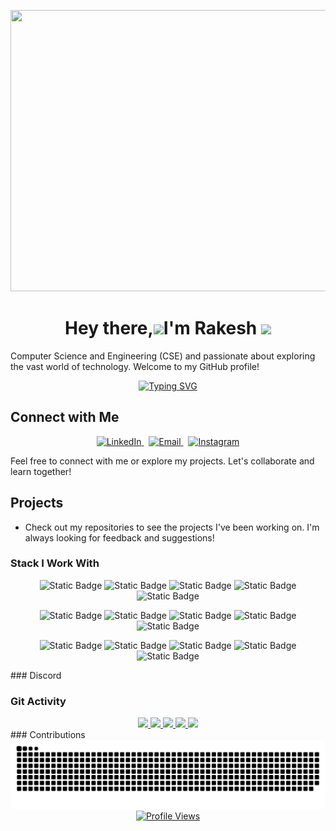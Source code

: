 <p align="center">  
  <img height=450 width=1080 src="https://github.com/Rakesh31-syc/Rakesh31-syc/blob/main/components/volo.gif">
</p>

<h1 align="center">Hey there,<img src="https://media0.giphy.com/media/CJ5bKVKLSQsrs3nJw2/giphy.gif?cid=ecf05e47364l6yzbqdzlp2k0hspl1dydxmkx2bzynhf75gg9&rid=giphy.gif&ct=s" width="50">I'm Rakesh <img src="https://media4.giphy.com/media/2upjCjg1mWDypXxPw9/giphy.gif?cid=790b76115842c8205fb50fad2826acd5ed1736d898875675&rid=giphy.gif&ct=s" width="50"></h1>

 Computer Science and Engineering (CSE) and passionate about exploring the vast world of technology. Welcome to my GitHub profile!



<div align="center">  
  <a href="https://git.io/typing-svg">
    <img src="https://readme-typing-svg.demolab.com?font=Gloria+Hallelujah&pause=1000&color=A56DCF&center=true&vCenter=true&width=500&height=100&lines=Full+Stack+;Software+Enthusiast;Block+Chain+Enthusiast;Open+Source+Contributor;Tech+Explorer;AI+Enthusiast" alt="Typing SVG" />
  </a>
</div>

## Connect with Me

<div align="center">
   <a href="https://www.linkedin.com/in/a-rakesh-340594250/" target="_blank">
      <img src="https://img.icons8.com/color/48/000000/linkedin.png" alt="LinkedIn" width="40" height="40"/>
   </a>
   &nbsp;
   <a href="mailto:rakesh310803@gmail.com" target="_blank">
      <img src="https://img.icons8.com/color/48/000000/gmail-new.png" alt="Email" width="40" height="40"/>
   </a>
   &nbsp;
   <a href="https://www.instagram.com/rs____jhon_31/" target="_blank">
      <img src="https://img.icons8.com/color/48/000000/instagram-new.png" alt="Instagram" width="40" height="40"/>
   </a>
</div>

Feel free to connect with me or explore my projects. Let's collaborate and learn together!


## Projects
- Check out my repositories to see the projects I've been working on. I'm always looking for feedback and suggestions!

### Stack I Work With

<div align="center">
   <p>
      <img alt="Static Badge" src="https://img.shields.io/badge/PYTHON-3776AB?style=for-the-badge&logo=python&logoColor=white&logoSize=auto">
      <img alt="Static Badge" src="https://img.shields.io/badge/JAVA-007396?style=for-the-badge&logo=openjdk&logoColor=white&logoSize=auto">
      <img alt="Static Badge" src="https://img.shields.io/badge/C%2B%2B-00599C?style=for-the-badge&logo=c%2B%2B&logoColor=white&logoSize=auto">
      <img alt="Static Badge" src="https://img.shields.io/badge/HTML-E34F26?style=for-the-badge&logo=html5&logoColor=white&logoSize=auto">
      <img alt="Static Badge" src="https://img.shields.io/badge/CSS-1572B6?style=for-the-badge&logo=css3&logoColor=white&logoSize=auto">
   </p>
   <p>
      <img alt="Static Badge" src="https://img.shields.io/badge/JAVASCRIPT-F7DF1E?style=for-the-badge&logo=javascript&logoColor=white&logoSize=auto">
      <img alt="Static Badge" src="https://img.shields.io/badge/REACT-61DAFB?style=for-the-badge&logo=react&logoColor=white&logoSize=auto">
      <img alt="Static Badge" src="https://img.shields.io/badge/NODEJS-339933?style=for-the-badge&logo=nodedotjs&logoColor=white&logoSize=auto">
      <img alt="Static Badge" src="https://img.shields.io/badge/DOCKER-2496ED?style=for-the-badge&logo=Docker&logoColor=white&logoSize=auto">
      <img alt="Static Badge" src="https://img.shields.io/badge/MYSQL-4479A1?style=for-the-badge&logo=mysql&logoColor=white&logoSize=auto">
   </p>
   <p>
      <img alt="Static Badge" src="https://img.shields.io/badge/FIREBASE-FFCA28?style=for-the-badge&logo=firebase&logoColor=white&logoSize=auto">
      <img alt="Static Badge" src="https://img.shields.io/badge/AWS-232F3E?style=for-the-badge&logo=amazonaws&logoColor=white&logoSize=auto">
      <img alt="Static Badge" src="https://img.shields.io/badge/GRAPHQL-E10098?style=for-the-badge&logo=graphql&logoColor=white&logoSize=auto">
      <img alt="Static Badge" src="https://img.shields.io/badge/TYPESCRIPT-3178C6?style=for-the-badge&logo=typescript&logoColor=white&logoSize=auto">
      <img alt="Static Badge" src="https://img.shields.io/badge/FLASK-000000?style=for-the-badge&logo=flask&logoColor=white&logoSize=auto">
   </p>
</div>
### Discord



<br/>

### Git Activity

<div align="center">
   <a href="https://github.com/Rakesh31-syc">
      <img src="https://github-profile-summary-cards.vercel.app/api/cards/profile-details?username=Rakesh31-syc&theme=github_dark" />
   </a>
   <a href="https://github.com/Rakesh31-syc">
      <img src="https://github-profile-summary-cards.vercel.app/api/cards/most-commit-language?username=Rakesh31-syc&theme=github_dark" />
   </a>
   <a href="https://github.com/Rakesh31-syc">
      <img src="https://github-profile-summary-cards.vercel.app/api/cards/stats?username=Rakesh31-syc&theme=github_dark" />
   </a>
   <a href="https://github.com/Rakesh31-syc">
      <img src="https://github-profile-summary-cards.vercel.app/api/cards/repos-per-language?username=Rakesh31-syc&theme=github_dark" />
   </a>
   <a href="https://github.com/Rakesh31-syc">
      <img src="https://github-profile-summary-cards.vercel.app/api/cards/productive-time?username=Rakesh31-syc&theme=github_dark" />
   </a>
</div>
### Contributions

<div align="center">
   <a href="https://github.com/Rakesh31-syc">
      <img src="https://github.com/Platane/snk/raw/output/github-contribution-grid-snake-dark.svg" alt="Contribution Grid" width="600" />  <!-- Increased width -->
   </a>
   <br/>
   <a href="https://komarev.com/ghpvc/?username=Rakesh31-syc&style=for-the-badge">
      <img src="https://komarev.com/ghpvc/?username=Rakesh31-syc&style=for-the-badge" alt="Profile Views" width="300" />  <!-- Increased width -->
   </a>
</div>
